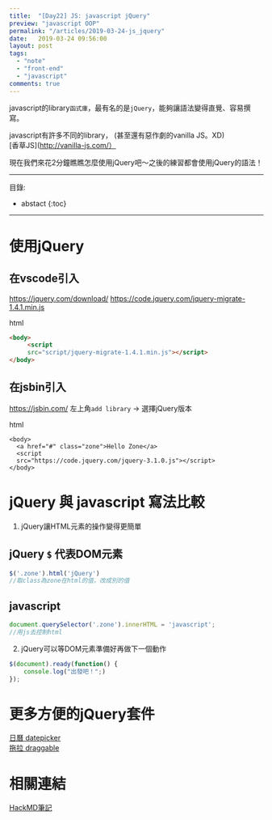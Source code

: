 ```yaml
---
title:  "[Day22] JS: javascript jQuery"
preview: "javascript OOP"
permalink: "/articles/2019-03-24-js_jquery"
date:   2019-03-24 09:56:00
layout: post
tags:
  - "note"  
  - "front-end"
  - "javascript"  
comments: true
---
```


javascript的library`函式庫`，最有名的是`jQuery`，能夠讓語法變得直覺、容易撰寫。
<!-- more -->

javascript有許多不同的library，
(甚至還有惡作劇的vanilla JS。XD)  
[香草JS](http://vanilla-js.com/）

現在我們來花2分鐘瞧瞧怎麼使用jQuery吧～之後的練習都會使用jQuery的語法！  

---
目錄:
* abstact
{:toc}

---

# 使用jQuery

## 在vscode引入
https://jquery.com/download/
https://code.jquery.com/jquery-migrate-1.4.1.min.js

html

```html
<body>
     <script 
     src="script/jquery-migrate-1.4.1.min.js"></script>
</body> 
```

## 在jsbin引入

https://jsbin.com/
左上角`add library` -> 選擇jQuery版本

html

```htmlmixed
<body>
  <a href="#" class="zone">Hello Zone</a>
  <script
  src="https://code.jquery.com/jquery-3.1.0.js"></script>
</body>
```

# jQuery 與 javascript 寫法比較

1. jQuery讓HTML元素的操作變得更簡單

## jQuery `$` 代表DOM元素

```javascript
$('.zone').html('jQuery') 
//取class為zone在html的值，改成別的值
```

## javascript

```javascript
document.querySelector('.zone').innerHTML = 'javascript';  
//用js去控制html
```

2. jQuery可以等DOM元素準備好再做下一個動作

```javascript
$(document).ready(function() {
	console.log("出發吧！";)
});
```

# 更多方便的jQuery套件

[日曆 datepicker](https://jqueryui.com/datepicker/)  
[拖拉 draggable](https://jqueryui.com/draggable/)  

# 相關連結

[HackMD筆記](https://hackmd.io/Mq1ks1dFRCyCXWLHJJxVOg?view)  